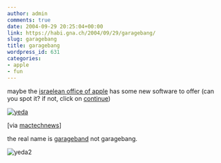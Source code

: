 ```yaml
---
author: admin
comments: true
date: 2004-09-29 20:25:04+00:00
link: https://habi.gna.ch/2004/09/29/garagebang/
slug: garagebang
title: garagebang
wordpress_id: 631
categories:
- apple
- fun
---
```


maybe the [israelean office of apple](http://yeda.co.il/) has some new software to offer (can you spot it? if not, click on [continue](https://habi.gna.ch/blog/archives/000428.html#more))

[![yeda](https://habi.gna.ch/blog/images/yeda-tm.jpg)](https://habi.gna.ch/blog/images/yeda.jpg)

[via [mactechnews](http://www.mactechnews.de/index.php?function=24&cat=51&thread=16527)]
<!-- more -->
the real name is [garageband](http://www.apple.com/ilife/garageband/) not garagebang.

![yeda2](https://habi.gna.ch/blog/images/yeda2.jpg)
